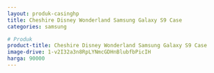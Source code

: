 ```yaml
---
layout: produk-casinghp
title: Cheshire Disney Wonderland Samsung Galaxy S9 Case
categories: samsung

# Produk
product-title: Cheshire Disney Wonderland Samsung Galaxy S9 Case
image-drive: 1-v2I32a3n8RpLYNmcGDHnBlubfbPicIH
harga: 90000
---
```

